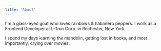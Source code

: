 ```yaml
---
title: 'About'
---
```


I'm a glass-eyed goat who loves rainbows & habanero peppers. I work as a Frontend Developer at L-Tron Corp. in Rochester, New York.

I spend my days learning the mandolin, getting lost in books, and most importantly, crying over movies.
